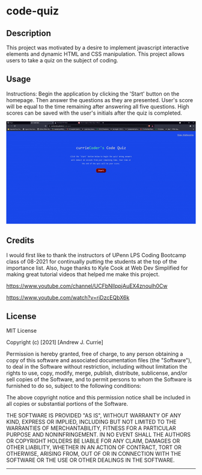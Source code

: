# code-quiz

## Description

This project was motivated by a desire to implement javascript interactive elements and dynamic HTML and CSS manipulation. This project allows users to take a quiz on the subject of coding.

## Usage

Instructions: Begin the application by clicking the 'Start' button on the homepage. Then answer the questions as they are presented. User's score will be equal to the time remaining after answering all five questions. High scores can be saved with the user's initials after the quiz is completed. 

  ![screenshot](assets\images\ezgif-2-d2b8b30ba97f.gif)

## Credits

I would first like to thank the instructors of UPenn LPS Coding Bootcamp class of 08-2021 for continually putting the students at the top of the importance list. Also, huge thanks to Kyle Cook at Web Dev Simplified for making great tutorial videos that helped me make this project. 

https://www.youtube.com/channel/UCFbNIlppjAuEX4znoulh0Cw

https://www.youtube.com/watch?v=riDzcEQbX6k


## License

MIT License

Copyright (c) [2021] [Andrew J. Currie]

Permission is hereby granted, free of charge, to any person obtaining a copy
of this software and associated documentation files (the "Software"), to deal
in the Software without restriction, including without limitation the rights
to use, copy, modify, merge, publish, distribute, sublicense, and/or sell
copies of the Software, and to permit persons to whom the Software is
furnished to do so, subject to the following conditions:

The above copyright notice and this permission notice shall be included in all
copies or substantial portions of the Software.

THE SOFTWARE IS PROVIDED "AS IS", WITHOUT WARRANTY OF ANY KIND, EXPRESS OR
IMPLIED, INCLUDING BUT NOT LIMITED TO THE WARRANTIES OF MERCHANTABILITY,
FITNESS FOR A PARTICULAR PURPOSE AND NONINFRINGEMENT. IN NO EVENT SHALL THE
AUTHORS OR COPYRIGHT HOLDERS BE LIABLE FOR ANY CLAIM, DAMAGES OR OTHER
LIABILITY, WHETHER IN AN ACTION OF CONTRACT, TORT OR OTHERWISE, ARISING FROM,
OUT OF OR IN CONNECTION WITH THE SOFTWARE OR THE USE OR OTHER DEALINGS IN THE
SOFTWARE.

---